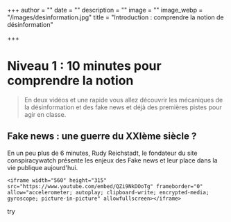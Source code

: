 +++
author = ""
date = ""
description = ""
image = ""
image_webp = "/images/desinformation.jpg"
title = "Introduction : comprendre la notion de désinformation"

+++
# Niveau 1 : 10 minutes pour comprendre la notion

> En deux vidéos et une rapide vous allez découvrir les mécaniques de la désinformation et des fake news et déjà des premières pistes pour agir en classe. 

## Fake news : une guerre du XXIème siècle ?

En un peu plus de 6 minutes, Rudy Reichstadt, le fondateur du site conspiracywatch présente les enjeux des Fake news et leur place dans la vie publique aujourd'hui.

    <iframe width="560" height="315" src="https://www.youtube.com/embed/QZi9NkDOoTg" frameborder="0" allow="accelerometer; autoplay; clipboard-write; encrypted-media; gyroscope; picture-in-picture" allowfullscreen></iframe>

try